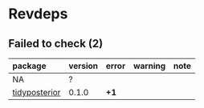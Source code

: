 # Revdeps

## Failed to check (2)

|package                                    |version |error  |warning |note |
|:------------------------------------------|:-------|:------|:-------|:----|
|NA                                         |?       |       |        |     |
|[tidyposterior](failures.md#tidyposterior) |0.1.0   |__+1__ |        |     |

